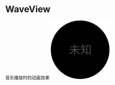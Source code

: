# WaveView
音乐播放时的动画效果
![image](https://github.com/WKingdom/WaveView/blob/master/app/src/main/res/drawable/music_unknow.png)
